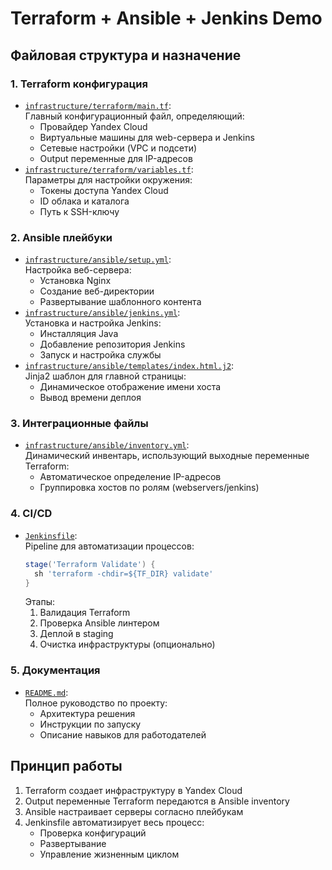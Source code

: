 # Terraform + Ansible + Jenkins Demo

## Файловая структура и назначение

### 1. Terraform конфигурация
- [`infrastructure/terraform/main.tf`](infrastructure/terraform/main.tf):  
  Главный конфигурационный файл, определяющий:
  - Провайдер Yandex Cloud
  - Виртуальные машины для web-сервера и Jenkins
  - Сетевые настройки (VPC и подсети)
  - Output переменные для IP-адресов
- [`infrastructure/terraform/variables.tf`](infrastructure/terraform/variables.tf):  
  Параметры для настройки окружения:
  - Токены доступа Yandex Cloud
  - ID облака и каталога
  - Путь к SSH-ключу

### 2. Ansible плейбуки
- [`infrastructure/ansible/setup.yml`](infrastructure/ansible/setup.yml):  
  Настройка веб-сервера:
  - Установка Nginx
  - Создание веб-директории
  - Развертывание шаблонного контента
- [`infrastructure/ansible/jenkins.yml`](infrastructure/ansible/jenkins.yml):  
  Установка и настройка Jenkins:
  - Инсталляция Java
  - Добавление репозитория Jenkins
  - Запуск и настройка службы
- [`infrastructure/ansible/templates/index.html.j2`](infrastructure/ansible/templates/index.html.j2):  
  Jinja2 шаблон для главной страницы:
  - Динамическое отображение имени хоста
  - Вывод времени деплоя

### 3. Интеграционные файлы
- [`infrastructure/ansible/inventory.yml`](infrastructure/ansible/inventory.yml):  
  Динамический инвентарь, использующий выходные переменные Terraform:
  - Автоматическое определение IP-адресов
  - Группировка хостов по ролям (webservers/jenkins)

### 4. CI/CD
- [`Jenkinsfile`](Jenkinsfile):  
  Pipeline для автоматизации процессов:
  ```groovy
  stage('Terraform Validate') {
    sh 'terraform -chdir=${TF_DIR} validate'
  }
  ```
  Этапы:
  1) Валидация Terraform
  2) Проверка Ansible линтером
  3) Деплой в staging
  4) Очистка инфраструктуры (опционально)

### 5. Документация
- [`README.md`](README.md):  
  Полное руководство по проекту:
  - Архитектура решения
  - Инструкции по запуску
  - Описание навыков для работодателей

## Принцип работы
1. Terraform создает инфраструктуру в Yandex Cloud
2. Output переменные Terraform передаются в Ansible inventory
3. Ansible настраивает серверы согласно плейбукам
4. Jenkinsfile автоматизирует весь процесс:
   - Проверка конфигураций
   - Развертывание
   - Управление жизненным циклом
